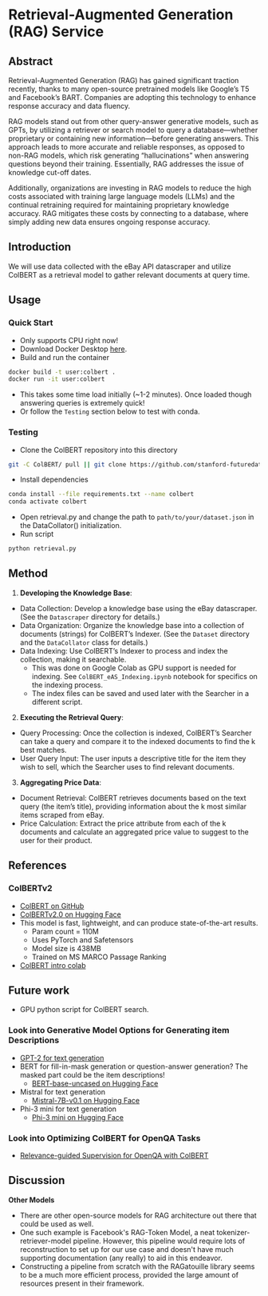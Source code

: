 # Retrieval-Augmented Generation (RAG) Service


## Abstract
Retrieval-Augmented Generation (RAG) has gained significant traction recently, thanks to many open-source pretrained models like Google’s T5 and Facebook’s BART. Companies are adopting this technology to enhance response accuracy and data fluency.

RAG models stand out from other query-answer generative models, such as GPTs, by utilizing a retriever or search model to query a database—whether proprietary or containing new information—before generating answers. This approach leads to more accurate and reliable responses, as opposed to non-RAG models, which risk generating “hallucinations” when answering questions beyond their training. Essentially, RAG addresses the issue of knowledge cut-off dates.

Additionally, organizations are investing in RAG models to reduce the high costs associated with training large language models (LLMs) and the continual retraining required for maintaining proprietary knowledge accuracy. RAG mitigates these costs by connecting to a database, where simply adding new data ensures ongoing response accuracy.

## Introduction

We will use data collected with the eBay API datascraper and utilize ColBERT as a retrieval model to gather relevant documents at query time.

## Usage

### Quick Start
- Only supports CPU right now!
- Download Docker Desktop [here](https://www.docker.com/products/docker-desktop/).
- Build and run the container
```sh
docker build -t user:colbert .
docker run -it user:colbert
```
  - This takes some time load initially (~1-2 minutes). Once loaded though answering queries is extremely quick!
- Or follow the `Testing` section below to test with conda.

### Testing
- Clone the ColBERT repository into this directory
```sh
git -C ColBERT/ pull || git clone https://github.com/stanford-futuredata/ColBERT.git
```
- Install dependencies
```sh
conda install --file requirements.txt --name colbert
conda activate colbert
```
- Open retrieval.py and change the path to `path/to/your/dataset.json` in the DataCollator() initialization.
- Run script
```sh
python retrieval.py
```

## Method

1. **Developing the Knowledge Base**: 
  - Data Collection: Develop a knowledge base using the eBay datascraper. (See the `Datascraper` directory for details.)
  - Data Organization: Organize the knowledge base into a collection of documents (strings) for ColBERT’s Indexer. (See the `Dataset` directory and the `DataCollator` class for details.)
  - Data Indexing: Use ColBERT’s Indexer to process and index the collection, making it searchable. 
    - This was done on Google Colab as GPU support is needed for indexing. See `ColBERT_eAS_Indexing.ipynb` notebook for specifics on the indexing process.
    - The index files can be saved and used later with the Searcher in a different script.

2. **Executing the Retrieval Query**: 
  - Query Processing: Once the collection is indexed, ColBERT’s Searcher can take a query and compare it to the indexed documents to find the k best matches.
  - User Query Input: The user inputs a descriptive title for the item they wish to sell, which the Searcher uses to find relevant documents.

3. **Aggregating Price Data**:
  - Document Retrieval: ColBERT retrieves documents based on the text query (the item’s title), providing information about the k most similar items scraped from eBay.
  - Price Calculation: Extract the price attribute from each of the k documents and calculate an aggregated price value to suggest to the user for their product.


## References

### ColBERTv2
- [ColBERT on GitHub](https://github.com/stanford-futuredata/ColBERT?tab=readme-ov-file)
- [ColBERTv2.0 on Hugging Face](https://huggingface.co/colbert-ir/colbertv2.0)
- This model is fast, lightweight, and can produce state-of-the-art results.
  - Param count = 110M
  - Uses PyTorch and Safetensors
  - Model size is 438MB
  - Trained on MS MARCO Passage Ranking
- [ColBERT intro colab](https://colab.research.google.com/github/stanford-futuredata/ColBERT/blob/main/docs/intro2new.ipynb#scrollTo=JRiOnzxtwI0j)


## Future work
- GPU python script for ColBERT search.

### Look into Generative Model Options for Generating item Descriptions
- [GPT-2 for text generation](https://huggingface.co/openai-community/gpt2/tree/main)
- BERT for fill-in-mask generation or question-answer generation? The masked part could be the item descriptions!
  - [BERT-base-uncased on Hugging Face](https://huggingface.co/google-bert/bert-base-uncased/tree/main)
- Mistral for text generation
  - [Mistral-7B-v0.1 on Hugging Face](https://huggingface.co/mistralai/Mistral-7B-v0.1?text=My+name+is+Julien+and+I+like+to)
- Phi-3 mini for text generation
  - [Phi-3 mini on Hugging Face](https://huggingface.co/microsoft/Phi-3-mini-4k-instruct?text=Give+a+seller+description+for+the+following+item+‘Apple+Watch’)

### Look into Optimizing ColBERT for OpenQA Tasks
- [Relevance-guided Supervision for OpenQA with ColBERT](https://arxiv.org/abs/2007.00814)

## Discussion

**Other Models**
- There are other open-source models for RAG architecture out there that could be used as well.
- One such example is Facebook's RAG-Token Model, a neat tokenizer-retriever-model pipeline. However, this pipeline would require lots of reconstruction to set up for our use case and doesn't have much supporting documentation (any really) to aid in this endeavor.
- Constructing a pipeline from scratch with the RAGatouille library seems to be a much more efficient process, provided the large amount of resources present in their framework.

